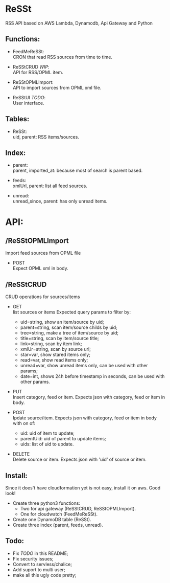 ReSSt
=====

RSS API based on AWS Lambda, Dynamodb, Api Gateway and Python


Functions:
----------

- FeedMeReSSt:  
  CRON that read RSS sources from time to time.

- ReSStCRUD *WIP*:  
  API for RSS/OPML item.

- ReSStOPMLImport:  
  API to import sources from OPML xml file.

- ReSStUI *TODO*:  
  User interface.


Tables:
-------

- ReSSt:  
  uid, parent: RSS items/sources.


Index:
------

- parent:   
  parent, imported_at: because most of search is parent based.

- feeds:  
  xmlUrl, parent: list all feed sources.

- unread:  
  unread_since, parent: has only unread items.


API:
====

/ReSStOPMLImport
----------------

Import feed sources from OPML file

- POST  
  Expect OPML xml in body.


/ReSStCRUD
----------

CRUD operations for sources/items

- GET  
  list sources or items
  Expected query params to filter by:
  - uid=string, show an item/source by uid;
  - parent=string, scan item/source childs by uid;
  - tree=string, make a tree of item/source by uid;
  - title=string, scan by item/source title;
  - link=string, scan by item link;
  - xmlUr=string, scan by source url;
  - star=var, show stared items only;
  - read=var, show read items only;
  - unread=var, show unread items only, can be used with other params;
  - date=int, shows 24h before timestamp in seconds, can be used with other params.  

- PUT  
  Insert category, feed or item.
  Expects json with category, feed or item in body.

- POST  
  Ipdate source/item.
  Expects json with category, feed or item in body with on of:
  - uid: uid of item to update;
  - parentUid: uid of parent to update items;
  - uids: list of uid to update.

- DELETE  
  Delete source or item.
  Expects json with 'uid' of source or item.


Install:
--------
 
Since it does't have cloudformation yet is not easy, install it on aws.
Good look!

- Create three python3 functions:
    - Two for api gateway (ReSStCRUD, ReSStOPMLImport).
    - One for cloudwatch (FeedMeReSSt).
- Create one DynamoDB table (ReSSt).
- Create three index (parent, feeds, unread).


Todo:
-----

- Fix *TODO* in this README;
- Fix security issues;
- Convert to servless/chalice;
- Add suport to multi user;
- make all this ugly code pretty;
